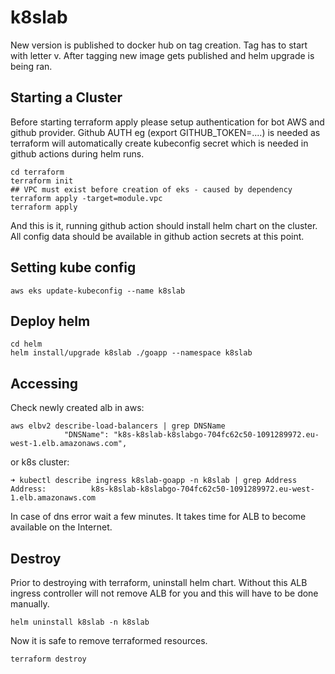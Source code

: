 # k8slab

New version is published to docker hub on tag creation. Tag has to start with letter v. After tagging new image gets published and helm upgrade is being ran.


## Starting a Cluster

Before starting terraform apply please setup authentication for bot AWS and github provider. Github AUTH eg (export GITHUB_TOKEN=....) is needed as terraform will automatically create kubeconfig secret which is needed in github actions during helm runs.


```
cd terraform
terraform init
## VPC must exist before creation of eks - caused by dependency
terraform apply -target=module.vpc
terraform apply 
```

And this is it, running github action should install helm chart on the cluster. All config data should be available in github action secrets at this point. 




## Setting kube config

```
aws eks update-kubeconfig --name k8slab
```

## Deploy helm

```
cd helm
helm install/upgrade k8slab ./goapp --namespace k8slab
```

## Accessing

Check newly created alb in aws:

```
aws elbv2 describe-load-balancers | grep DNSName                       
            "DNSName": "k8s-k8slab-k8slabgo-704fc62c50-1091289972.eu-west-1.elb.amazonaws.com",
```

or k8s cluster:

```
➜ kubectl describe ingress k8slab-goapp -n k8slab | grep Address
Address:          k8s-k8slab-k8slabgo-704fc62c50-1091289972.eu-west-1.elb.amazonaws.com
```

In case of dns error wait a few minutes. It takes time for ALB to become available on the Internet.

## Destroy

Prior to destroying with terraform, uninstall helm chart. Without this ALB ingress controller will not remove ALB for you and this will have to be done manually.


```
helm uninstall k8slab -n k8slab

```

Now it is safe to remove terraformed resources.


```
terraform destroy
```